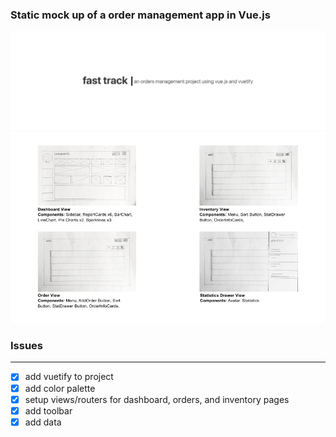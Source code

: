 ### Static mock up of a order management app in Vue.js

![title](https://github.com/b-45/fast-track/blob/master/src/assets/title.png)
![image](https://github.com/b-45/fast-track/blob/master/src/assets/frame.png)

### Issues

---

- [x] add vuetify to project
- [x] add color palette
- [x] setup views/routers for dashboard, orders, and inventory pages
- [x] add toolbar
- [x] add data
